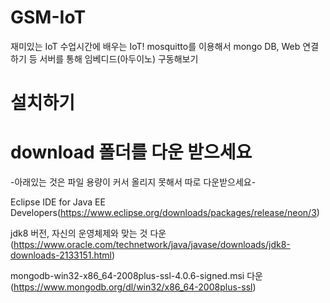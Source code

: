 # GSM-IoT
재미있는 IoT 수업시간에 배우는 IoT! mosquitto를 이용해서 mongo DB, Web 연결하기 등 서버를 통해 임베디드(아두이노) 구동해보기

# 설치하기
# download 폴더를 다운 받으세요 

-아래있는 것은 파일 용량이 커서 올리지 못해서 따로 다운받으세요-

Eclipse IDE for Java EE Developers(https://www.eclipse.org/downloads/packages/release/neon/3)

jdk8 버전, 자신의 운영체제와 맞는 것 다운(https://www.oracle.com/technetwork/java/javase/downloads/jdk8-downloads-2133151.html)

mongodb-win32-x86_64-2008plus-ssl-4.0.6-signed.msi 다운(https://www.mongodb.org/dl/win32/x86_64-2008plus-ssl)
